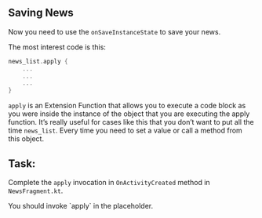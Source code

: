 Saving News
-----------

Now you need to use the `onSaveInstanceState` to save your news.

The most interest code is this:


```kotlin
news_list.apply {
    ...
    ...
    ...
}
```


`apply` is an Extension Function that allows you to execute a code block as you were inside the instance of the object that you are executing the apply function. It’s really useful for cases like this that you don’t want to put all the time `news_list`. Every time you need to set a value or call a method from this object.

Task:
-----

Complete the `apply` invocation in `OnActivityCreated` method in `NewsFragment.kt`.


  
<div class='hint'>You should invoke `apply` in the placeholder.</div>
